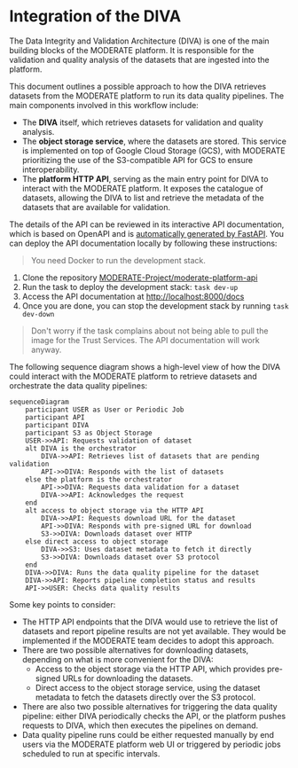 # Integration of the DIVA

The Data Integrity and Validation Architecture (DIVA) is one of the main building blocks of the MODERATE platform. It is responsible for the validation and quality analysis of the datasets that are ingested into the platform.

This document outlines a possible approach to how the DIVA retrieves datasets from the MODERATE platform to run its data quality pipelines. The main components involved in this workflow include:

* The **DIVA** itself, which retrieves datasets for validation and quality analysis.
* The **object storage service**, where the datasets are stored. This service is implemented on top of Google Cloud Storage (GCS), with MODERATE prioritizing the use of the S3-compatible API for GCS to ensure interoperability.
* The **platform HTTP API**, serving as the main entry point for DIVA to interact with the MODERATE platform. It exposes the catalogue of datasets, allowing the DIVA to list and retrieve the metadata of the datasets that are available for validation.

The details of the API can be reviewed in its interactive API documentation, which is based on OpenAPI and is [automatically generated by FastAPI](https://fastapi.tiangolo.com/tutorial/first-steps/#interactive-api-docs). You can deploy the API documentation locally by following these instructions:

> You need Docker to run the development stack.

1. Clone the repository [MODERATE-Project/moderate-platform-api](https://github.com/MODERATE-Project/moderate-platform-api)
2. Run the task to deploy the development stack: `task dev-up`
3. Access the API documentation at [http://localhost:8000/docs](http://localhost:8000/docs)
4. Once you are done, you can stop the development stack by running `task dev-down`

> Don't worry if the task complains about not being able to pull the image for the Trust Services. The API documentation will work anyway.

The following sequence diagram shows a high-level view of how the DIVA could interact with the MODERATE platform to retrieve datasets and orchestrate the data quality pipelines:

```mermaid
sequenceDiagram
    participant USER as User or Periodic Job
    participant API
    participant DIVA
    participant S3 as Object Storage
    USER->>API: Requests validation of dataset
    alt DIVA is the orchestrator
        DIVA->>API: Retrieves list of datasets that are pending validation
        API->>DIVA: Responds with the list of datasets
    else the platform is the orchestrator
        API->>DIVA: Requests data validation for a dataset
        DIVA->>API: Acknowledges the request
    end
    alt access to object storage via the HTTP API
        DIVA->>API: Requests download URL for the dataset
        API->>DIVA: Responds with pre-signed URL for download 
        S3->>DIVA: Downloads dataset over HTTP
    else direct access to object storage
        DIVA->>S3: Uses dataset metadata to fetch it directly
        S3->>DIVA: Downloads dataset over S3 protocol
    end
    DIVA->>DIVA: Runs the data quality pipeline for the dataset
    DIVA->>API: Reports pipeline completion status and results
    API->>USER: Checks data quality results 
```

Some key points to consider:

* The HTTP API endpoints that the DIVA would use to retrieve the list of datasets and report pipeline results are not yet available. They would be implemented if the MODERATE team decides to adopt this approach.
* There are two possible alternatives for downloading datasets, depending on what is more convenient for the DIVA:
    * Access to the object storage via the HTTP API, which provides pre-signed URLs for downloading the datasets.
    * Direct access to the object storage service, using the dataset metadata to fetch the datasets directly over the S3 protocol.
* There are also two possible alternatives for triggering the data quality pipeline: either DIVA periodically checks the API, or the platform pushes requests to DIVA, which then executes the pipelines on demand.
* Data quality pipeline runs could be either requested manually by end users via the MODERATE platform web UI or triggered by periodic jobs scheduled to run at specific intervals.
